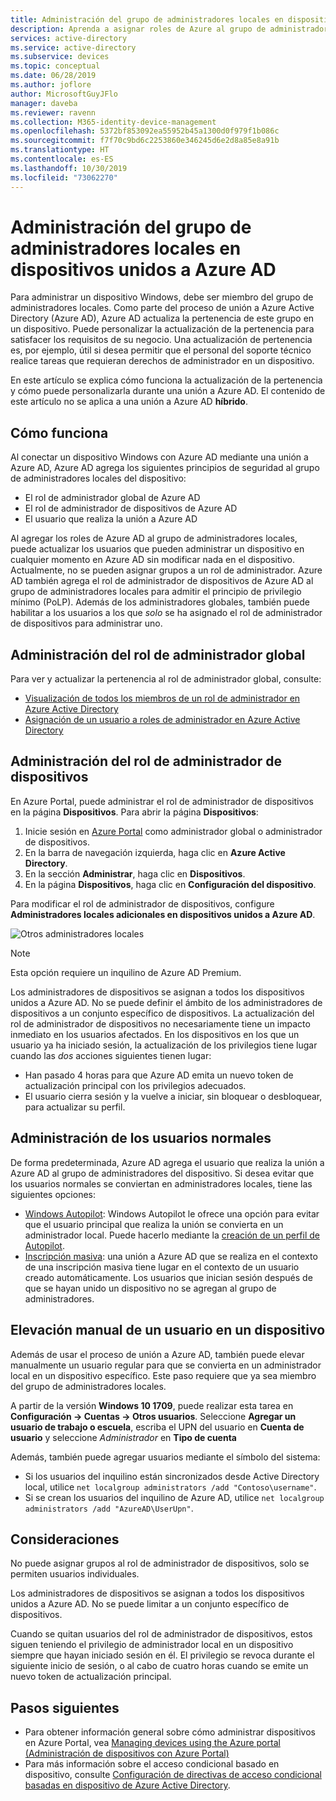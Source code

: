 ```yaml
---
title: Administración del grupo de administradores locales en dispositivos unidos a Azure AD | Microsoft Docs
description: Aprenda a asignar roles de Azure al grupo de administradores locales de un dispositivo Windows.
services: active-directory
ms.service: active-directory
ms.subservice: devices
ms.topic: conceptual
ms.date: 06/28/2019
ms.author: joflore
author: MicrosoftGuyJFlo
manager: daveba
ms.reviewer: ravenn
ms.collection: M365-identity-device-management
ms.openlocfilehash: 5372bf853092ea55952b45a1300d0f979f1b086c
ms.sourcegitcommit: f7f70c9bd6c2253860e346245d6e2d8a85e8a91b
ms.translationtype: HT
ms.contentlocale: es-ES
ms.lasthandoff: 10/30/2019
ms.locfileid: "73062270"
---
```

# <a name="how-to-manage-the-local-administrators-group-on-azure-ad-joined-devices"></a>Administración del grupo de administradores locales en dispositivos unidos a Azure AD

Para administrar un dispositivo Windows, debe ser miembro del grupo de administradores locales. Como parte del proceso de unión a Azure Active Directory (Azure AD), Azure AD actualiza la pertenencia de este grupo en un dispositivo. Puede personalizar la actualización de la pertenencia para satisfacer los requisitos de su negocio. Una actualización de pertenencia es, por ejemplo, útil si desea permitir que el personal del soporte técnico realice tareas que requieran derechos de administrador en un dispositivo.

En este artículo se explica cómo funciona la actualización de la pertenencia y cómo puede personalizarla durante una unión a Azure AD. El contenido de este artículo no se aplica a una unión a Azure AD **híbrido**.

## <a name="how-it-works"></a>Cómo funciona

Al conectar un dispositivo Windows con Azure AD mediante una unión a Azure AD, Azure AD agrega los siguientes principios de seguridad al grupo de administradores locales del dispositivo:

- El rol de administrador global de Azure AD
- El rol de administrador de dispositivos de Azure AD 
- El usuario que realiza la unión a Azure AD   

Al agregar los roles de Azure AD al grupo de administradores locales, puede actualizar los usuarios que pueden administrar un dispositivo en cualquier momento en Azure AD sin modificar nada en el dispositivo. Actualmente, no se pueden asignar grupos a un rol de administrador.
Azure AD también agrega el rol de administrador de dispositivos de Azure AD al grupo de administradores locales para admitir el principio de privilegio mínimo (PoLP). Además de los administradores globales, también puede habilitar a los usuarios a los que *solo* se ha asignado el rol de administrador de dispositivos para administrar uno. 

## <a name="manage-the-global-administrators-role"></a>Administración del rol de administrador global

Para ver y actualizar la pertenencia al rol de administrador global, consulte:

- [Visualización de todos los miembros de un rol de administrador en Azure Active Directory](../users-groups-roles/directory-manage-roles-portal.md)
- [Asignación de un usuario a roles de administrador en Azure Active Directory](../fundamentals/active-directory-users-assign-role-azure-portal.md)


## <a name="manage-the-device-administrator-role"></a>Administración del rol de administrador de dispositivos 

En Azure Portal, puede administrar el rol de administrador de dispositivos en la página **Dispositivos**. Para abrir la página **Dispositivos**:

1. Inicie sesión en [Azure Portal](https://portal.azure.com) como administrador global o administrador de dispositivos.
1. En la barra de navegación izquierda, haga clic en **Azure Active Directory**. 
1. En la sección **Administrar**, haga clic en **Dispositivos**.
1. En la página **Dispositivos**, haga clic en **Configuración del dispositivo**.

Para modificar el rol de administrador de dispositivos, configure **Administradores locales adicionales en dispositivos unidos a Azure AD**.  

![Otros administradores locales](./media/assign-local-admin/10.png)

>[!NOTE]
> Esta opción requiere un inquilino de Azure AD Premium. 

Los administradores de dispositivos se asignan a todos los dispositivos unidos a Azure AD. No se puede definir el ámbito de los administradores de dispositivos a un conjunto específico de dispositivos. La actualización del rol de administrador de dispositivos no necesariamente tiene un impacto inmediato en los usuarios afectados. En los dispositivos en los que un usuario ya ha iniciado sesión, la actualización de los privilegios tiene lugar cuando las *dos* acciones siguientes tienen lugar:

- Han pasado 4 horas para que Azure AD emita un nuevo token de actualización principal con los privilegios adecuados. 
- El usuario cierra sesión y la vuelve a iniciar, sin bloquear o desbloquear, para actualizar su perfil.

## <a name="manage-regular-users"></a>Administración de los usuarios normales

De forma predeterminada, Azure AD agrega el usuario que realiza la unión a Azure AD al grupo de administradores del dispositivo. Si desea evitar que los usuarios normales se conviertan en administradores locales, tiene las siguientes opciones:

- [Windows Autopilot](https://docs.microsoft.com/windows/deployment/windows-autopilot/windows-10-autopilot): Windows Autopilot le ofrece una opción para evitar que el usuario principal que realiza la unión se convierta en un administrador local. Puede hacerlo mediante la [creación de un perfil de Autopilot](https://docs.microsoft.com/intune/enrollment-autopilot#create-an-autopilot-deployment-profile).
- [Inscripción masiva](https://docs.microsoft.com/intune/windows-bulk-enroll): una unión a Azure AD que se realiza en el contexto de una inscripción masiva tiene lugar en el contexto de un usuario creado automáticamente. Los usuarios que inician sesión después de que se hayan unido un dispositivo no se agregan al grupo de administradores.   

## <a name="manually-elevate-a-user-on-a-device"></a>Elevación manual de un usuario en un dispositivo 

Además de usar el proceso de unión a Azure AD, también puede elevar manualmente un usuario regular para que se convierta en un administrador local en un dispositivo específico. Este paso requiere que ya sea miembro del grupo de administradores locales. 

A partir de la versión **Windows 10 1709**, puede realizar esta tarea en **Configuración -> Cuentas -> Otros usuarios**. Seleccione **Agregar un usuario de trabajo o escuela**, escriba el UPN del usuario en **Cuenta de usuario** y seleccione *Administrador* en **Tipo de cuenta**  
 
Además, también puede agregar usuarios mediante el símbolo del sistema:

- Si los usuarios del inquilino están sincronizados desde Active Directory local, utilice `net localgroup administrators /add "Contoso\username"`.
- Si se crean los usuarios del inquilino de Azure AD, utilice `net localgroup administrators /add "AzureAD\UserUpn"`.

## <a name="considerations"></a>Consideraciones 

No puede asignar grupos al rol de administrador de dispositivos, solo se permiten usuarios individuales.

Los administradores de dispositivos se asignan a todos los dispositivos unidos a Azure AD. No se puede limitar a un conjunto específico de dispositivos.

Cuando se quitan usuarios del rol de administrador de dispositivos, estos siguen teniendo el privilegio de administrador local en un dispositivo siempre que hayan iniciado sesión en él. El privilegio se revoca durante el siguiente inicio de sesión, o al cabo de cuatro horas cuando se emite un nuevo token de actualización principal.

## <a name="next-steps"></a>Pasos siguientes

- Para obtener información general sobre cómo administrar dispositivos en Azure Portal, vea [Managing devices using the Azure portal (Administración de dispositivos con Azure Portal)](device-management-azure-portal.md)
- Para más información sobre el acceso condicional basado en dispositivo, consulte [Configuración de directivas de acceso condicional basadas en dispositivo de Azure Active Directory](../conditional-access/require-managed-devices.md).
